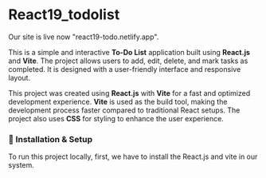 # React19_todolist

Our site is live now "react19-todo.netlify.app".

This is a simple and interactive **To-Do List** application built using **React.js** and **Vite**. The project allows users to add, edit, delete, and mark tasks as completed. It is designed with a user-friendly interface and responsive layout.  

This project was created using **React.js** with **Vite** for a fast and optimized development experience. **Vite** is used as the build tool, making the development process faster compared to traditional React setups. The project also uses **CSS** for styling to enhance the user experience.  

### 🔧 Installation & Setup  
To run this project locally, first, we have to install the React.js and vite in our system.  
